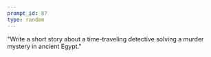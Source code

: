 ```yaml
---
prompt_id: 87
type: random
---
```


"Write a short story about a time-traveling detective solving a murder mystery in ancient Egypt."

